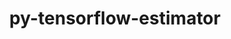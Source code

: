 ---
title: "py-tensorflow-estimator"
layout: cache
categories: [package, develop]
meta: {"versions": ["2.10"], "compilers": ["gcc@=11.3.0", "gcc@=7.3.1"], "oss": ["amzn2", "ubuntu22.04"], "platforms": ["linux"], "targets": ["ivybridge", "x86_64_v3", "x86_64_v4"], "stacks": ["ml-linux-x86_64-cpu", "ml-linux-x86_64-cuda", "ml-linux-x86_64-rocm"], "num_specs": 60, "num_specs_by_stack": {"ml-linux-x86_64-rocm": 11, "ml-linux-x86_64-cpu": 11, "ml-linux-x86_64-cuda": 12}}
spec_details: [{"hash": "juv2fxr5urfsboxzbzx7ykgcmizlwhx2", "compiler": "gcc@=7.3.1", "versions": ["2.10"], "os": "amzn2", "platform": "linux", "target": "ivybridge", "variants": ["build_system=generic"], "stacks": [], "size": "-", "tarball": "https://binaries.spack.io/develop/build_cache/linux-amzn2-ivybridge/gcc-7.3.1/py-tensorflow-estimator-2.10/linux-amzn2-ivybridge-gcc-7.3.1-py-tensorflow-estimator-2.10-juv2fxr5urfsboxzbzx7ykgcmizlwhx2.spack"}, {"hash": "chwzm7s4figklyssmebqbrz6cn6pcvsn", "compiler": "gcc@=7.3.1", "versions": ["2.10"], "os": "amzn2", "platform": "linux", "target": "ivybridge", "variants": ["build_system=generic"], "stacks": [], "size": "-", "tarball": "https://binaries.spack.io/develop/build_cache/linux-amzn2-ivybridge/gcc-7.3.1/py-tensorflow-estimator-2.10/linux-amzn2-ivybridge-gcc-7.3.1-py-tensorflow-estimator-2.10-chwzm7s4figklyssmebqbrz6cn6pcvsn.spack"}, {"hash": "ynfh6syv3immdi6ie4gl4ijbszrdjohd", "compiler": "gcc@=7.3.1", "versions": ["2.10"], "os": "amzn2", "platform": "linux", "target": "ivybridge", "variants": ["build_system=generic"], "stacks": [], "size": "-", "tarball": "https://binaries.spack.io/develop/build_cache/linux-amzn2-ivybridge/gcc-7.3.1/py-tensorflow-estimator-2.10/linux-amzn2-ivybridge-gcc-7.3.1-py-tensorflow-estimator-2.10-ynfh6syv3immdi6ie4gl4ijbszrdjohd.spack"}, {"hash": "k3plju37bxj6gmanm7q4mphbpncoel7v", "compiler": "gcc@=7.3.1", "versions": ["2.10"], "os": "amzn2", "platform": "linux", "target": "ivybridge", "variants": ["build_system=generic"], "stacks": [], "size": "-", "tarball": "https://binaries.spack.io/develop/build_cache/linux-amzn2-ivybridge/gcc-7.3.1/py-tensorflow-estimator-2.10/linux-amzn2-ivybridge-gcc-7.3.1-py-tensorflow-estimator-2.10-k3plju37bxj6gmanm7q4mphbpncoel7v.spack"}, {"hash": "z43cutvsutnqbymuio2ovc2k2bx72tni", "compiler": "gcc@=7.3.1", "versions": ["2.10"], "os": "amzn2", "platform": "linux", "target": "ivybridge", "variants": ["build_system=generic"], "stacks": [], "size": "-", "tarball": "https://binaries.spack.io/develop/build_cache/linux-amzn2-ivybridge/gcc-7.3.1/py-tensorflow-estimator-2.10/linux-amzn2-ivybridge-gcc-7.3.1-py-tensorflow-estimator-2.10-z43cutvsutnqbymuio2ovc2k2bx72tni.spack"}, {"hash": "n2devouqhwwltqgagplwkibxnthpmvs3", "compiler": "gcc@=7.3.1", "versions": ["2.10"], "os": "amzn2", "platform": "linux", "target": "ivybridge", "variants": ["build_system=generic"], "stacks": [], "size": "-", "tarball": "https://binaries.spack.io/develop/build_cache/linux-amzn2-ivybridge/gcc-7.3.1/py-tensorflow-estimator-2.10/linux-amzn2-ivybridge-gcc-7.3.1-py-tensorflow-estimator-2.10-n2devouqhwwltqgagplwkibxnthpmvs3.spack"}, {"hash": "5lop2s2qo4bvvrkqtxz4wvqgtlorjua6", "compiler": "gcc@=7.3.1", "versions": ["2.10"], "os": "amzn2", "platform": "linux", "target": "x86_64_v3", "variants": ["build_system=generic"], "stacks": [], "size": "-", "tarball": "https://binaries.spack.io/develop/build_cache/linux-amzn2-x86_64_v3/gcc-7.3.1/py-tensorflow-estimator-2.10/linux-amzn2-x86_64_v3-gcc-7.3.1-py-tensorflow-estimator-2.10-5lop2s2qo4bvvrkqtxz4wvqgtlorjua6.spack"}, {"hash": "225l7lsi6i3xoaidtcsuhhbkna7zpdoo", "compiler": "gcc@=7.3.1", "versions": ["2.10"], "os": "amzn2", "platform": "linux", "target": "x86_64_v3", "variants": ["build_system=generic"], "stacks": ["ml-linux-x86_64-rocm", "ml-linux-x86_64-cpu"], "size": "-", "tarball": "https://binaries.spack.io/develop/build_cache/linux-amzn2-x86_64_v3/gcc-7.3.1/py-tensorflow-estimator-2.10/linux-amzn2-x86_64_v3-gcc-7.3.1-py-tensorflow-estimator-2.10-225l7lsi6i3xoaidtcsuhhbkna7zpdoo.spack"}, {"hash": "5q6dwrmzoi5t3p4hfx7x4iswhca3uwem", "compiler": "gcc@=7.3.1", "versions": ["2.10"], "os": "amzn2", "platform": "linux", "target": "x86_64_v3", "variants": ["build_system=generic"], "stacks": [], "size": "-", "tarball": "https://binaries.spack.io/develop/build_cache/linux-amzn2-x86_64_v3/gcc-7.3.1/py-tensorflow-estimator-2.10/linux-amzn2-x86_64_v3-gcc-7.3.1-py-tensorflow-estimator-2.10-5q6dwrmzoi5t3p4hfx7x4iswhca3uwem.spack"}, {"hash": "abdhy2run75xqlaygypmoexs5jsmiwn6", "compiler": "gcc@=7.3.1", "versions": ["2.10"], "os": "amzn2", "platform": "linux", "target": "x86_64_v3", "variants": ["build_system=generic"], "stacks": [], "size": "-", "tarball": "https://binaries.spack.io/develop/build_cache/linux-amzn2-x86_64_v3/gcc-7.3.1/py-tensorflow-estimator-2.10/linux-amzn2-x86_64_v3-gcc-7.3.1-py-tensorflow-estimator-2.10-abdhy2run75xqlaygypmoexs5jsmiwn6.spack"}, {"hash": "6n54wj2ryjwix6dogzqh2pn3cym5tunj", "compiler": "gcc@=7.3.1", "versions": ["2.10"], "os": "amzn2", "platform": "linux", "target": "x86_64_v3", "variants": ["build_system=generic"], "stacks": [], "size": "-", "tarball": "https://binaries.spack.io/develop/build_cache/linux-amzn2-x86_64_v3/gcc-7.3.1/py-tensorflow-estimator-2.10/linux-amzn2-x86_64_v3-gcc-7.3.1-py-tensorflow-estimator-2.10-6n54wj2ryjwix6dogzqh2pn3cym5tunj.spack"}, {"hash": "6hns2hmsjlthitgfs3mafibmr3ye42r2", "compiler": "gcc@=7.3.1", "versions": ["2.10"], "os": "amzn2", "platform": "linux", "target": "x86_64_v3", "variants": ["build_system=generic"], "stacks": [], "size": "-", "tarball": "https://binaries.spack.io/develop/build_cache/linux-amzn2-x86_64_v3/gcc-7.3.1/py-tensorflow-estimator-2.10/linux-amzn2-x86_64_v3-gcc-7.3.1-py-tensorflow-estimator-2.10-6hns2hmsjlthitgfs3mafibmr3ye42r2.spack"}, {"hash": "obp2dlfiw5iw53ohcisiuluz25oergfc", "compiler": "gcc@=7.3.1", "versions": ["2.10"], "os": "amzn2", "platform": "linux", "target": "x86_64_v3", "variants": [], "stacks": [], "size": "-", "tarball": "https://binaries.spack.io/develop/build_cache/linux-amzn2-x86_64_v3/gcc-7.3.1/py-tensorflow-estimator-2.10/linux-amzn2-x86_64_v3-gcc-7.3.1-py-tensorflow-estimator-2.10-obp2dlfiw5iw53ohcisiuluz25oergfc.spack"}, {"hash": "byy3qhql7lonnvj26vwykj6hzfpnljks", "compiler": "gcc@=7.3.1", "versions": ["2.10"], "os": "amzn2", "platform": "linux", "target": "x86_64_v3", "variants": ["build_system=generic"], "stacks": [], "size": "-", "tarball": "https://binaries.spack.io/develop/build_cache/linux-amzn2-x86_64_v3/gcc-7.3.1/py-tensorflow-estimator-2.10/linux-amzn2-x86_64_v3-gcc-7.3.1-py-tensorflow-estimator-2.10-byy3qhql7lonnvj26vwykj6hzfpnljks.spack"}, {"hash": "pvtbjgijzqhzab5dxlo7pysk3zaxslzp", "compiler": "gcc@=7.3.1", "versions": ["2.10"], "os": "amzn2", "platform": "linux", "target": "x86_64_v3", "variants": ["build_system=generic"], "stacks": [], "size": "-", "tarball": "https://binaries.spack.io/develop/build_cache/linux-amzn2-x86_64_v3/gcc-7.3.1/py-tensorflow-estimator-2.10/linux-amzn2-x86_64_v3-gcc-7.3.1-py-tensorflow-estimator-2.10-pvtbjgijzqhzab5dxlo7pysk3zaxslzp.spack"}, {"hash": "apzxjn3es53nkkfbi2t4a6yqyqi26vyt", "compiler": "gcc@=7.3.1", "versions": ["2.10"], "os": "amzn2", "platform": "linux", "target": "x86_64_v3", "variants": ["build_system=generic"], "stacks": [], "size": "-", "tarball": "https://binaries.spack.io/develop/build_cache/linux-amzn2-x86_64_v3/gcc-7.3.1/py-tensorflow-estimator-2.10/linux-amzn2-x86_64_v3-gcc-7.3.1-py-tensorflow-estimator-2.10-apzxjn3es53nkkfbi2t4a6yqyqi26vyt.spack"}, {"hash": "xoplfn3ehx22mj4evgu2np3ixz3fqdn3", "compiler": "gcc@=7.3.1", "versions": ["2.10"], "os": "amzn2", "platform": "linux", "target": "x86_64_v3", "variants": [], "stacks": [], "size": "-", "tarball": "https://binaries.spack.io/develop/build_cache/linux-amzn2-x86_64_v3/gcc-7.3.1/py-tensorflow-estimator-2.10/linux-amzn2-x86_64_v3-gcc-7.3.1-py-tensorflow-estimator-2.10-xoplfn3ehx22mj4evgu2np3ixz3fqdn3.spack"}, {"hash": "x5ldcskcnsbnzqe64ycpr3oojsdnktu7", "compiler": "gcc@=7.3.1", "versions": ["2.10"], "os": "amzn2", "platform": "linux", "target": "x86_64_v3", "variants": ["build_system=generic"], "stacks": [], "size": "-", "tarball": "https://binaries.spack.io/develop/build_cache/linux-amzn2-x86_64_v3/gcc-7.3.1/py-tensorflow-estimator-2.10/linux-amzn2-x86_64_v3-gcc-7.3.1-py-tensorflow-estimator-2.10-x5ldcskcnsbnzqe64ycpr3oojsdnktu7.spack"}, {"hash": "53dvgz3eykwpkju6lqwq3jgbi4wrtxbi", "compiler": "gcc@=7.3.1", "versions": ["2.10"], "os": "amzn2", "platform": "linux", "target": "x86_64_v3", "variants": ["build_system=generic"], "stacks": [], "size": "-", "tarball": "https://binaries.spack.io/develop/build_cache/linux-amzn2-x86_64_v3/gcc-7.3.1/py-tensorflow-estimator-2.10/linux-amzn2-x86_64_v3-gcc-7.3.1-py-tensorflow-estimator-2.10-53dvgz3eykwpkju6lqwq3jgbi4wrtxbi.spack"}, {"hash": "ch77gf23mtmcskvlp32kfhasfxpxudpe", "compiler": "gcc@=7.3.1", "versions": ["2.10"], "os": "amzn2", "platform": "linux", "target": "x86_64_v3", "variants": ["build_system=generic"], "stacks": [], "size": "-", "tarball": "https://binaries.spack.io/develop/build_cache/linux-amzn2-x86_64_v3/gcc-7.3.1/py-tensorflow-estimator-2.10/linux-amzn2-x86_64_v3-gcc-7.3.1-py-tensorflow-estimator-2.10-ch77gf23mtmcskvlp32kfhasfxpxudpe.spack"}, {"hash": "chwprdgv7flntwmk6hrlwr2fzzubwcb6", "compiler": "gcc@=7.3.1", "versions": ["2.10"], "os": "amzn2", "platform": "linux", "target": "x86_64_v3", "variants": ["build_system=generic"], "stacks": [], "size": "-", "tarball": "https://binaries.spack.io/develop/build_cache/linux-amzn2-x86_64_v3/gcc-7.3.1/py-tensorflow-estimator-2.10/linux-amzn2-x86_64_v3-gcc-7.3.1-py-tensorflow-estimator-2.10-chwprdgv7flntwmk6hrlwr2fzzubwcb6.spack"}, {"hash": "xruxfkcjqinli7cxggtsurccwh5pvdta", "compiler": "gcc@=7.3.1", "versions": ["2.10"], "os": "amzn2", "platform": "linux", "target": "x86_64_v3", "variants": ["build_system=generic"], "stacks": [], "size": "-", "tarball": "https://binaries.spack.io/develop/build_cache/linux-amzn2-x86_64_v3/gcc-7.3.1/py-tensorflow-estimator-2.10/linux-amzn2-x86_64_v3-gcc-7.3.1-py-tensorflow-estimator-2.10-xruxfkcjqinli7cxggtsurccwh5pvdta.spack"}, {"hash": "ag6iwugr2h4xtavs3k342fgcsb452pih", "compiler": "gcc@=7.3.1", "versions": ["2.10"], "os": "amzn2", "platform": "linux", "target": "x86_64_v3", "variants": ["build_system=generic"], "stacks": [], "size": "-", "tarball": "https://binaries.spack.io/develop/build_cache/linux-amzn2-x86_64_v3/gcc-7.3.1/py-tensorflow-estimator-2.10/linux-amzn2-x86_64_v3-gcc-7.3.1-py-tensorflow-estimator-2.10-ag6iwugr2h4xtavs3k342fgcsb452pih.spack"}, {"hash": "ykgnyy7sls2px2r4ptgq4e275syatyol", "compiler": "gcc@=7.3.1", "versions": ["2.10"], "os": "amzn2", "platform": "linux", "target": "x86_64_v3", "variants": ["build_system=generic"], "stacks": [], "size": "-", "tarball": "https://binaries.spack.io/develop/build_cache/linux-amzn2-x86_64_v3/gcc-7.3.1/py-tensorflow-estimator-2.10/linux-amzn2-x86_64_v3-gcc-7.3.1-py-tensorflow-estimator-2.10-ykgnyy7sls2px2r4ptgq4e275syatyol.spack"}, {"hash": "knnt7c62kcwo4lg2bauaxe67j6srtm6d", "compiler": "gcc@=7.3.1", "versions": ["2.10"], "os": "amzn2", "platform": "linux", "target": "x86_64_v3", "variants": ["build_system=generic"], "stacks": [], "size": "-", "tarball": "https://binaries.spack.io/develop/build_cache/linux-amzn2-x86_64_v3/gcc-7.3.1/py-tensorflow-estimator-2.10/linux-amzn2-x86_64_v3-gcc-7.3.1-py-tensorflow-estimator-2.10-knnt7c62kcwo4lg2bauaxe67j6srtm6d.spack"}, {"hash": "fu4ioqtdg2wt3sinxpyxi66oxsyr4pqu", "compiler": "gcc@=7.3.1", "versions": ["2.10"], "os": "amzn2", "platform": "linux", "target": "x86_64_v3", "variants": ["build_system=generic"], "stacks": [], "size": "-", "tarball": "https://binaries.spack.io/develop/build_cache/linux-amzn2-x86_64_v3/gcc-7.3.1/py-tensorflow-estimator-2.10/linux-amzn2-x86_64_v3-gcc-7.3.1-py-tensorflow-estimator-2.10-fu4ioqtdg2wt3sinxpyxi66oxsyr4pqu.spack"}, {"hash": "xwxctlvpdfavvodm62beuoy6vjf47nu3", "compiler": "gcc@=7.3.1", "versions": ["2.10"], "os": "amzn2", "platform": "linux", "target": "x86_64_v3", "variants": ["build_system=generic"], "stacks": ["ml-linux-x86_64-cuda"], "size": "-", "tarball": "https://binaries.spack.io/develop/build_cache/linux-amzn2-x86_64_v3/gcc-7.3.1/py-tensorflow-estimator-2.10/linux-amzn2-x86_64_v3-gcc-7.3.1-py-tensorflow-estimator-2.10-xwxctlvpdfavvodm62beuoy6vjf47nu3.spack"}, {"hash": "eoi3mxj3puxudzdxks2j6lfqkzn5b4vl", "compiler": "gcc@=7.3.1", "versions": ["2.10"], "os": "amzn2", "platform": "linux", "target": "x86_64_v3", "variants": ["build_system=generic"], "stacks": [], "size": "-", "tarball": "https://binaries.spack.io/develop/build_cache/linux-amzn2-x86_64_v3/gcc-7.3.1/py-tensorflow-estimator-2.10/linux-amzn2-x86_64_v3-gcc-7.3.1-py-tensorflow-estimator-2.10-eoi3mxj3puxudzdxks2j6lfqkzn5b4vl.spack"}, {"hash": "lx4hcglvutmbykezoz42lsylapn7uxej", "compiler": "gcc@=7.3.1", "versions": ["2.10"], "os": "amzn2", "platform": "linux", "target": "x86_64_v3", "variants": ["build_system=generic"], "stacks": [], "size": "-", "tarball": "https://binaries.spack.io/develop/build_cache/linux-amzn2-x86_64_v3/gcc-7.3.1/py-tensorflow-estimator-2.10/linux-amzn2-x86_64_v3-gcc-7.3.1-py-tensorflow-estimator-2.10-lx4hcglvutmbykezoz42lsylapn7uxej.spack"}, {"hash": "nqzl64r2bbe3pa54kh276ezxbwljxk3s", "compiler": "gcc@=7.3.1", "versions": ["2.10"], "os": "amzn2", "platform": "linux", "target": "x86_64_v3", "variants": ["build_system=generic"], "stacks": [], "size": "-", "tarball": "https://binaries.spack.io/develop/build_cache/linux-amzn2-x86_64_v3/gcc-7.3.1/py-tensorflow-estimator-2.10/linux-amzn2-x86_64_v3-gcc-7.3.1-py-tensorflow-estimator-2.10-nqzl64r2bbe3pa54kh276ezxbwljxk3s.spack"}, {"hash": "wdpi2ccn2ydi5qy255aqmluhehv2vu5w", "compiler": "gcc@=7.3.1", "versions": ["2.10"], "os": "amzn2", "platform": "linux", "target": "x86_64_v3", "variants": [], "stacks": [], "size": "-", "tarball": "https://binaries.spack.io/develop/build_cache/linux-amzn2-x86_64_v3/gcc-7.3.1/py-tensorflow-estimator-2.10/linux-amzn2-x86_64_v3-gcc-7.3.1-py-tensorflow-estimator-2.10-wdpi2ccn2ydi5qy255aqmluhehv2vu5w.spack"}, {"hash": "t6y7r4ie5xo2bmibbsogvv7ok5gpgk4q", "compiler": "gcc@=7.3.1", "versions": ["2.10"], "os": "amzn2", "platform": "linux", "target": "x86_64_v3", "variants": ["build_system=generic"], "stacks": [], "size": "-", "tarball": "https://binaries.spack.io/develop/build_cache/linux-amzn2-x86_64_v3/gcc-7.3.1/py-tensorflow-estimator-2.10/linux-amzn2-x86_64_v3-gcc-7.3.1-py-tensorflow-estimator-2.10-t6y7r4ie5xo2bmibbsogvv7ok5gpgk4q.spack"}, {"hash": "d3snmyi3q5cfus44nmdrxg3qeimwwofc", "compiler": "gcc@=7.3.1", "versions": ["2.10"], "os": "amzn2", "platform": "linux", "target": "x86_64_v3", "variants": ["build_system=generic"], "stacks": [], "size": "-", "tarball": "https://binaries.spack.io/develop/build_cache/linux-amzn2-x86_64_v3/gcc-7.3.1/py-tensorflow-estimator-2.10/linux-amzn2-x86_64_v3-gcc-7.3.1-py-tensorflow-estimator-2.10-d3snmyi3q5cfus44nmdrxg3qeimwwofc.spack"}, {"hash": "twiwmhsy43om4tulyqesvibq3iqdvvhs", "compiler": "gcc@=7.3.1", "versions": ["2.10"], "os": "amzn2", "platform": "linux", "target": "x86_64_v4", "variants": [], "stacks": [], "size": "-", "tarball": "https://binaries.spack.io/develop/build_cache/linux-amzn2-x86_64_v4/gcc-7.3.1/py-tensorflow-estimator-2.10/linux-amzn2-x86_64_v4-gcc-7.3.1-py-tensorflow-estimator-2.10-twiwmhsy43om4tulyqesvibq3iqdvvhs.spack"}, {"hash": "heyjvmtatyg6cxukawn32mopgjyjrmr4", "compiler": "gcc@=7.3.1", "versions": ["2.10"], "os": "amzn2", "platform": "linux", "target": "x86_64_v4", "variants": [], "stacks": [], "size": "-", "tarball": "https://binaries.spack.io/develop/build_cache/linux-amzn2-x86_64_v4/gcc-7.3.1/py-tensorflow-estimator-2.10/linux-amzn2-x86_64_v4-gcc-7.3.1-py-tensorflow-estimator-2.10-heyjvmtatyg6cxukawn32mopgjyjrmr4.spack"}, {"hash": "ym3cazyxiy6whh46ruwj6wdzvdrdjbe6", "compiler": "gcc@=7.3.1", "versions": ["2.10"], "os": "amzn2", "platform": "linux", "target": "x86_64_v4", "variants": [], "stacks": [], "size": "-", "tarball": "https://binaries.spack.io/develop/build_cache/linux-amzn2-x86_64_v4/gcc-7.3.1/py-tensorflow-estimator-2.10/linux-amzn2-x86_64_v4-gcc-7.3.1-py-tensorflow-estimator-2.10-ym3cazyxiy6whh46ruwj6wdzvdrdjbe6.spack"}, {"hash": "44gn3uomtbf2gyt37fdqh6ajnjlqymst", "compiler": "gcc@=7.3.1", "versions": ["2.10"], "os": "amzn2", "platform": "linux", "target": "x86_64_v4", "variants": [], "stacks": [], "size": "-", "tarball": "https://binaries.spack.io/develop/build_cache/linux-amzn2-x86_64_v4/gcc-7.3.1/py-tensorflow-estimator-2.10/linux-amzn2-x86_64_v4-gcc-7.3.1-py-tensorflow-estimator-2.10-44gn3uomtbf2gyt37fdqh6ajnjlqymst.spack"}, {"hash": "jpuxlzoivdaspyiojq2k7muzxb56jcsm", "compiler": "gcc@=7.3.1", "versions": ["2.10"], "os": "amzn2", "platform": "linux", "target": "x86_64_v4", "variants": [], "stacks": [], "size": "-", "tarball": "https://binaries.spack.io/develop/build_cache/linux-amzn2-x86_64_v4/gcc-7.3.1/py-tensorflow-estimator-2.10/linux-amzn2-x86_64_v4-gcc-7.3.1-py-tensorflow-estimator-2.10-jpuxlzoivdaspyiojq2k7muzxb56jcsm.spack"}, {"hash": "wm7wmy7yxk55gvg2c75ip4hxi5wihleu", "compiler": "gcc@=7.3.1", "versions": ["2.10"], "os": "amzn2", "platform": "linux", "target": "x86_64_v4", "variants": [], "stacks": [], "size": "-", "tarball": "https://binaries.spack.io/develop/build_cache/linux-amzn2-x86_64_v4/gcc-7.3.1/py-tensorflow-estimator-2.10/linux-amzn2-x86_64_v4-gcc-7.3.1-py-tensorflow-estimator-2.10-wm7wmy7yxk55gvg2c75ip4hxi5wihleu.spack"}, {"hash": "fzt7bsucnq4kluxgnr2ngqwoqh6iew4v", "compiler": "gcc@=11.3.0", "versions": ["2.10"], "os": "ubuntu22.04", "platform": "linux", "target": "x86_64_v3", "variants": ["build_system=generic"], "stacks": ["ml-linux-x86_64-cuda"], "size": "-", "tarball": "https://binaries.spack.io/develop/build_cache/linux-ubuntu22.04-x86_64_v3/gcc-11.3.0/py-tensorflow-estimator-2.10/linux-ubuntu22.04-x86_64_v3-gcc-11.3.0-py-tensorflow-estimator-2.10-fzt7bsucnq4kluxgnr2ngqwoqh6iew4v.spack"}, {"hash": "6lhvypg7l2kiavgkd7i6j77uu2ujjpu6", "compiler": "gcc@=11.3.0", "versions": ["2.10"], "os": "ubuntu22.04", "platform": "linux", "target": "x86_64_v3", "variants": ["build_system=generic"], "stacks": ["ml-linux-x86_64-cuda"], "size": "-", "tarball": "https://binaries.spack.io/develop/build_cache/linux-ubuntu22.04-x86_64_v3/gcc-11.3.0/py-tensorflow-estimator-2.10/linux-ubuntu22.04-x86_64_v3-gcc-11.3.0-py-tensorflow-estimator-2.10-6lhvypg7l2kiavgkd7i6j77uu2ujjpu6.spack"}, {"hash": "b3l7ffpwtjflawtftzzhvg3cn52zdh6f", "compiler": "gcc@=11.3.0", "versions": ["2.10"], "os": "ubuntu22.04", "platform": "linux", "target": "x86_64_v3", "variants": ["build_system=generic"], "stacks": ["ml-linux-x86_64-rocm", "ml-linux-x86_64-cpu"], "size": "-", "tarball": "https://binaries.spack.io/develop/build_cache/linux-ubuntu22.04-x86_64_v3/gcc-11.3.0/py-tensorflow-estimator-2.10/linux-ubuntu22.04-x86_64_v3-gcc-11.3.0-py-tensorflow-estimator-2.10-b3l7ffpwtjflawtftzzhvg3cn52zdh6f.spack"}, {"hash": "c4hhpj7otgigjrzagmxvrceobmxddtfa", "compiler": "gcc@=11.3.0", "versions": ["2.10"], "os": "ubuntu22.04", "platform": "linux", "target": "x86_64_v3", "variants": ["build_system=generic"], "stacks": ["ml-linux-x86_64-rocm", "ml-linux-x86_64-cpu"], "size": "-", "tarball": "https://binaries.spack.io/develop/build_cache/linux-ubuntu22.04-x86_64_v3/gcc-11.3.0/py-tensorflow-estimator-2.10/linux-ubuntu22.04-x86_64_v3-gcc-11.3.0-py-tensorflow-estimator-2.10-c4hhpj7otgigjrzagmxvrceobmxddtfa.spack"}, {"hash": "av7byt7sxnzgubsywrtxgfgovppalcqn", "compiler": "gcc@=11.3.0", "versions": ["2.10"], "os": "ubuntu22.04", "platform": "linux", "target": "x86_64_v3", "variants": ["build_system=generic"], "stacks": ["ml-linux-x86_64-rocm", "ml-linux-x86_64-cpu"], "size": "-", "tarball": "https://binaries.spack.io/develop/build_cache/linux-ubuntu22.04-x86_64_v3/gcc-11.3.0/py-tensorflow-estimator-2.10/linux-ubuntu22.04-x86_64_v3-gcc-11.3.0-py-tensorflow-estimator-2.10-av7byt7sxnzgubsywrtxgfgovppalcqn.spack"}, {"hash": "coo2dvtl2rvopxqi56h7bhvoxprqpudt", "compiler": "gcc@=11.3.0", "versions": ["2.10"], "os": "ubuntu22.04", "platform": "linux", "target": "x86_64_v3", "variants": ["build_system=generic"], "stacks": ["ml-linux-x86_64-cuda"], "size": "-", "tarball": "https://binaries.spack.io/develop/build_cache/linux-ubuntu22.04-x86_64_v3/gcc-11.3.0/py-tensorflow-estimator-2.10/linux-ubuntu22.04-x86_64_v3-gcc-11.3.0-py-tensorflow-estimator-2.10-coo2dvtl2rvopxqi56h7bhvoxprqpudt.spack"}, {"hash": "54faryzdds3hjwsutrcyl2d4xm6luxkq", "compiler": "gcc@=11.3.0", "versions": ["2.10"], "os": "ubuntu22.04", "platform": "linux", "target": "x86_64_v3", "variants": ["build_system=generic"], "stacks": ["ml-linux-x86_64-cuda"], "size": "-", "tarball": "https://binaries.spack.io/develop/build_cache/linux-ubuntu22.04-x86_64_v3/gcc-11.3.0/py-tensorflow-estimator-2.10/linux-ubuntu22.04-x86_64_v3-gcc-11.3.0-py-tensorflow-estimator-2.10-54faryzdds3hjwsutrcyl2d4xm6luxkq.spack"}, {"hash": "7gw6d34lcfxvivparexe5yowvc4lwx62", "compiler": "gcc@=11.3.0", "versions": ["2.10"], "os": "ubuntu22.04", "platform": "linux", "target": "x86_64_v3", "variants": ["build_system=generic"], "stacks": ["ml-linux-x86_64-cuda"], "size": "-", "tarball": "https://binaries.spack.io/develop/build_cache/linux-ubuntu22.04-x86_64_v3/gcc-11.3.0/py-tensorflow-estimator-2.10/linux-ubuntu22.04-x86_64_v3-gcc-11.3.0-py-tensorflow-estimator-2.10-7gw6d34lcfxvivparexe5yowvc4lwx62.spack"}, {"hash": "eku4r7u7hwulvjjzo6rtpxi74p4n6bye", "compiler": "gcc@=11.3.0", "versions": ["2.10"], "os": "ubuntu22.04", "platform": "linux", "target": "x86_64_v3", "variants": ["build_system=generic"], "stacks": ["ml-linux-x86_64-rocm", "ml-linux-x86_64-cpu"], "size": "-", "tarball": "https://binaries.spack.io/develop/build_cache/linux-ubuntu22.04-x86_64_v3/gcc-11.3.0/py-tensorflow-estimator-2.10/linux-ubuntu22.04-x86_64_v3-gcc-11.3.0-py-tensorflow-estimator-2.10-eku4r7u7hwulvjjzo6rtpxi74p4n6bye.spack"}, {"hash": "aerzf5rqhwksuwsp46wgtkjc3iaxz7s5", "compiler": "gcc@=11.3.0", "versions": ["2.10"], "os": "ubuntu22.04", "platform": "linux", "target": "x86_64_v3", "variants": ["build_system=generic"], "stacks": ["ml-linux-x86_64-rocm", "ml-linux-x86_64-cpu"], "size": "-", "tarball": "https://binaries.spack.io/develop/build_cache/linux-ubuntu22.04-x86_64_v3/gcc-11.3.0/py-tensorflow-estimator-2.10/linux-ubuntu22.04-x86_64_v3-gcc-11.3.0-py-tensorflow-estimator-2.10-aerzf5rqhwksuwsp46wgtkjc3iaxz7s5.spack"}, {"hash": "kuuswpue6epoenbqx7ecobxn4byqhmu2", "compiler": "gcc@=11.3.0", "versions": ["2.10"], "os": "ubuntu22.04", "platform": "linux", "target": "x86_64_v3", "variants": ["build_system=generic"], "stacks": ["ml-linux-x86_64-rocm", "ml-linux-x86_64-cpu"], "size": "-", "tarball": "https://binaries.spack.io/develop/build_cache/linux-ubuntu22.04-x86_64_v3/gcc-11.3.0/py-tensorflow-estimator-2.10/linux-ubuntu22.04-x86_64_v3-gcc-11.3.0-py-tensorflow-estimator-2.10-kuuswpue6epoenbqx7ecobxn4byqhmu2.spack"}, {"hash": "nggw54hlh57qe3kdzzdnqtpvsx7qhpag", "compiler": "gcc@=11.3.0", "versions": ["2.10"], "os": "ubuntu22.04", "platform": "linux", "target": "x86_64_v3", "variants": ["build_system=generic"], "stacks": ["ml-linux-x86_64-cuda"], "size": "-", "tarball": "https://binaries.spack.io/develop/build_cache/linux-ubuntu22.04-x86_64_v3/gcc-11.3.0/py-tensorflow-estimator-2.10/linux-ubuntu22.04-x86_64_v3-gcc-11.3.0-py-tensorflow-estimator-2.10-nggw54hlh57qe3kdzzdnqtpvsx7qhpag.spack"}, {"hash": "56fum6r4nqu52yfenfd26zgmv5sxfq3a", "compiler": "gcc@=11.3.0", "versions": ["2.10"], "os": "ubuntu22.04", "platform": "linux", "target": "x86_64_v3", "variants": ["build_system=generic"], "stacks": ["ml-linux-x86_64-cuda"], "size": "-", "tarball": "https://binaries.spack.io/develop/build_cache/linux-ubuntu22.04-x86_64_v3/gcc-11.3.0/py-tensorflow-estimator-2.10/linux-ubuntu22.04-x86_64_v3-gcc-11.3.0-py-tensorflow-estimator-2.10-56fum6r4nqu52yfenfd26zgmv5sxfq3a.spack"}, {"hash": "arn522tsxuu7wljhygptssyglsryv5hw", "compiler": "gcc@=11.3.0", "versions": ["2.10"], "os": "ubuntu22.04", "platform": "linux", "target": "x86_64_v3", "variants": ["build_system=generic"], "stacks": ["ml-linux-x86_64-cuda"], "size": "-", "tarball": "https://binaries.spack.io/develop/build_cache/linux-ubuntu22.04-x86_64_v3/gcc-11.3.0/py-tensorflow-estimator-2.10/linux-ubuntu22.04-x86_64_v3-gcc-11.3.0-py-tensorflow-estimator-2.10-arn522tsxuu7wljhygptssyglsryv5hw.spack"}, {"hash": "3prwu5bcch5t5i57zgckacvi56ktp7hb", "compiler": "gcc@=11.3.0", "versions": ["2.10"], "os": "ubuntu22.04", "platform": "linux", "target": "x86_64_v3", "variants": ["build_system=generic"], "stacks": ["ml-linux-x86_64-rocm", "ml-linux-x86_64-cpu"], "size": "-", "tarball": "https://binaries.spack.io/develop/build_cache/linux-ubuntu22.04-x86_64_v3/gcc-11.3.0/py-tensorflow-estimator-2.10/linux-ubuntu22.04-x86_64_v3-gcc-11.3.0-py-tensorflow-estimator-2.10-3prwu5bcch5t5i57zgckacvi56ktp7hb.spack"}, {"hash": "qndbr3ocinavfzgbxlw3tn6avxwg62is", "compiler": "gcc@=11.3.0", "versions": ["2.10"], "os": "ubuntu22.04", "platform": "linux", "target": "x86_64_v3", "variants": ["build_system=generic"], "stacks": ["ml-linux-x86_64-rocm", "ml-linux-x86_64-cpu"], "size": "-", "tarball": "https://binaries.spack.io/develop/build_cache/linux-ubuntu22.04-x86_64_v3/gcc-11.3.0/py-tensorflow-estimator-2.10/linux-ubuntu22.04-x86_64_v3-gcc-11.3.0-py-tensorflow-estimator-2.10-qndbr3ocinavfzgbxlw3tn6avxwg62is.spack"}, {"hash": "vhsvfhvwbtmiptem7km3swxixgudcknu", "compiler": "gcc@=11.3.0", "versions": ["2.10"], "os": "ubuntu22.04", "platform": "linux", "target": "x86_64_v3", "variants": ["build_system=generic"], "stacks": ["ml-linux-x86_64-cuda"], "size": "-", "tarball": "https://binaries.spack.io/develop/build_cache/linux-ubuntu22.04-x86_64_v3/gcc-11.3.0/py-tensorflow-estimator-2.10/linux-ubuntu22.04-x86_64_v3-gcc-11.3.0-py-tensorflow-estimator-2.10-vhsvfhvwbtmiptem7km3swxixgudcknu.spack"}, {"hash": "dynzfqczjoijzbu5xnyw4vnvhesyvrxy", "compiler": "gcc@=11.3.0", "versions": ["2.10"], "os": "ubuntu22.04", "platform": "linux", "target": "x86_64_v3", "variants": ["build_system=generic"], "stacks": ["ml-linux-x86_64-cuda"], "size": "-", "tarball": "https://binaries.spack.io/develop/build_cache/linux-ubuntu22.04-x86_64_v3/gcc-11.3.0/py-tensorflow-estimator-2.10/linux-ubuntu22.04-x86_64_v3-gcc-11.3.0-py-tensorflow-estimator-2.10-dynzfqczjoijzbu5xnyw4vnvhesyvrxy.spack"}, {"hash": "wdvb6bjnrs36zwqi47tklklsvazk2a3l", "compiler": "gcc@=11.3.0", "versions": ["2.10"], "os": "ubuntu22.04", "platform": "linux", "target": "x86_64_v3", "variants": ["build_system=generic"], "stacks": ["ml-linux-x86_64-rocm", "ml-linux-x86_64-cpu"], "size": "-", "tarball": "https://binaries.spack.io/develop/build_cache/linux-ubuntu22.04-x86_64_v3/gcc-11.3.0/py-tensorflow-estimator-2.10/linux-ubuntu22.04-x86_64_v3-gcc-11.3.0-py-tensorflow-estimator-2.10-wdvb6bjnrs36zwqi47tklklsvazk2a3l.spack"}, {"hash": "xdigxzomvjmtzdviv4xheujytyhyetyr", "compiler": "gcc@=11.3.0", "versions": ["2.10"], "os": "ubuntu22.04", "platform": "linux", "target": "x86_64_v3", "variants": ["build_system=generic"], "stacks": ["ml-linux-x86_64-rocm", "ml-linux-x86_64-cpu"], "size": "-", "tarball": "https://binaries.spack.io/develop/build_cache/linux-ubuntu22.04-x86_64_v3/gcc-11.3.0/py-tensorflow-estimator-2.10/linux-ubuntu22.04-x86_64_v3-gcc-11.3.0-py-tensorflow-estimator-2.10-xdigxzomvjmtzdviv4xheujytyhyetyr.spack"}, {"hash": "z5igv2ytopc3xkluqtn6kmvnwxwl7t4x", "compiler": "gcc@=11.3.0", "versions": ["2.10"], "os": "ubuntu22.04", "platform": "linux", "target": "x86_64_v3", "variants": ["build_system=generic"], "stacks": ["ml-linux-x86_64-cuda"], "size": "-", "tarball": "https://binaries.spack.io/develop/build_cache/linux-ubuntu22.04-x86_64_v3/gcc-11.3.0/py-tensorflow-estimator-2.10/linux-ubuntu22.04-x86_64_v3-gcc-11.3.0-py-tensorflow-estimator-2.10-z5igv2ytopc3xkluqtn6kmvnwxwl7t4x.spack"}]
---